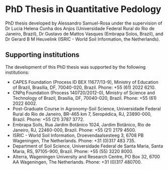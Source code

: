 # PhD Thesis in Quantitative Pedology

PhD thesis developed by Alessandro Samuel-Rosa under the supervision of Dr 
Lucia Helena Cunha dos Anjos (Universidade Federal Rural do Rio de Janeiro,
Brazil), Dr Gustavo de Mattos Vasques (Embrapa Solos, Brazil), and
Dr Gerard B M Heuvelink (ISRIC - World Soil Information, the Netherlands).

## Supporting institutions

The development of this PhD thesis was supported by the following institutions:

* CAPES Foundation (Process ID BEX 11677/13-9), Ministry of Education of Brazil,
  Brasília, DF, 70040-020, Brazil. Phone: +55 (61) 2022 6210.
* CNPq Foundation (Process 140720/2012-0), Ministry of Science and Technology 
  of Brazil, Brasília, DF, 70040-020, Brazil. Phone: +55 (61) 2022 6002.
* Post-Graduate Course in Agronomy-Soil Science, Universidade Federal 
  Rural do Rio de Janeiro, BR-465 km 7, Seropédica, RJ, 23890-000, Brazil. 
  Phone: +55 (21) 3787 3772.
* Embrapa Soils, Rua Jardim Botânico 1024, Jardim Botânico, Rio de Janeiro, RJ,
  22460-000, Brazil. Phone: +55 (21) 2179 4500.
* ISRIC - World Soil Information, Droevendaalsesteeg 3, 6708 PB Wageningen, The
  Netherlands. Phone: +31 (0)317 483 735.
* Department of Soil Science, Universidade Federal de Santa Maria, Santa Maria,
  RS, 97105-900, Brazil. Phone: +55 (55) 3220 8000.
* Alterra, Wageningen University and Research Centre, PO Box 32, 6700 AA
  Wageningen, The Netherlands. Phone: +31 (0)317 480700.

